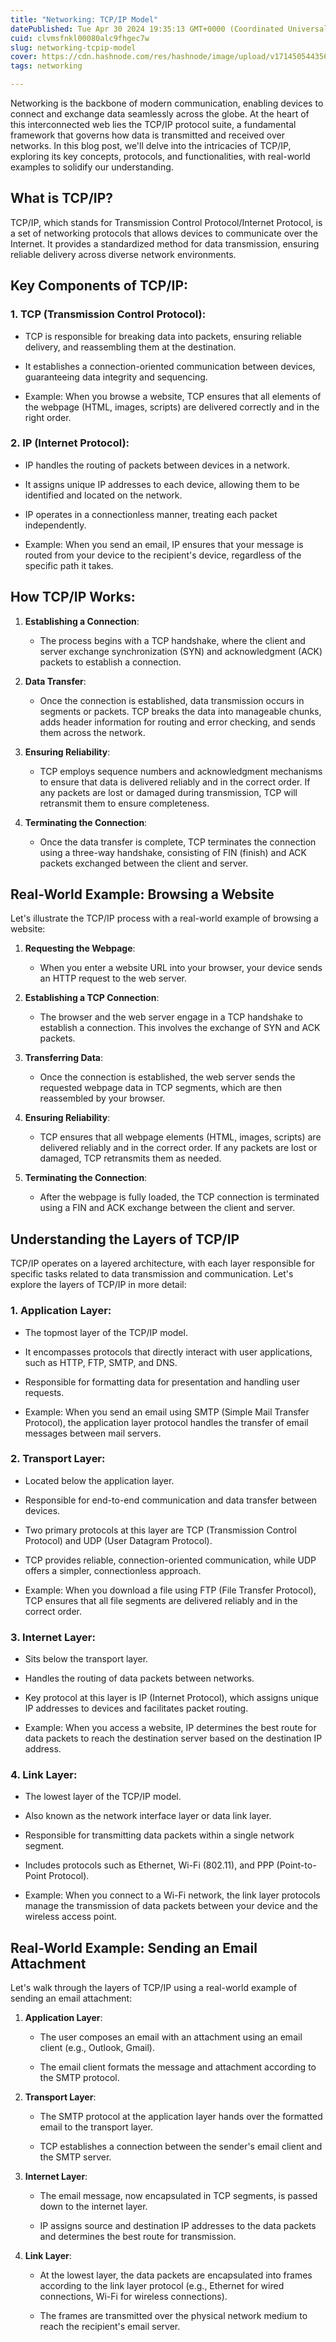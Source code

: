 ```yaml
---
title: "Networking: TCP/IP Model"
datePublished: Tue Apr 30 2024 19:35:13 GMT+0000 (Coordinated Universal Time)
cuid: clvmsfnkl00080alc9fhgec7w
slug: networking-tcpip-model
cover: https://cdn.hashnode.com/res/hashnode/image/upload/v1714505443565/e2deced5-7c30-4a9f-af5e-48d0058a1ffb.jpeg
tags: networking

---
```


Networking is the backbone of modern communication, enabling devices to connect and exchange data seamlessly across the globe. At the heart of this interconnected web lies the TCP/IP protocol suite, a fundamental framework that governs how data is transmitted and received over networks. In this blog post, we'll delve into the intricacies of TCP/IP, exploring its key concepts, protocols, and functionalities, with real-world examples to solidify our understanding.

## **What is TCP/IP?**

TCP/IP, which stands for Transmission Control Protocol/Internet Protocol, is a set of networking protocols that allows devices to communicate over the Internet. It provides a standardized method for data transmission, ensuring reliable delivery across diverse network environments.

## **Key Components of TCP/IP:**

### **1\. TCP (Transmission Control Protocol):**

* TCP is responsible for breaking data into packets, ensuring reliable delivery, and reassembling them at the destination.
    
* It establishes a connection-oriented communication between devices, guaranteeing data integrity and sequencing.
    
* Example: When you browse a website, TCP ensures that all elements of the webpage (HTML, images, scripts) are delivered correctly and in the right order.
    

### **2\. IP (Internet Protocol):**

* IP handles the routing of packets between devices in a network.
    
* It assigns unique IP addresses to each device, allowing them to be identified and located on the network.
    
* IP operates in a connectionless manner, treating each packet independently.
    
* Example: When you send an email, IP ensures that your message is routed from your device to the recipient's device, regardless of the specific path it takes.
    

## **How TCP/IP Works:**

1. **Establishing a Connection**:
    
    * The process begins with a TCP handshake, where the client and server exchange synchronization (SYN) and acknowledgment (ACK) packets to establish a connection.
        
2. **Data Transfer**:
    
    * Once the connection is established, data transmission occurs in segments or packets. TCP breaks the data into manageable chunks, adds header information for routing and error checking, and sends them across the network.
        
3. **Ensuring Reliability**:
    
    * TCP employs sequence numbers and acknowledgment mechanisms to ensure that data is delivered reliably and in the correct order. If any packets are lost or damaged during transmission, TCP will retransmit them to ensure completeness.
        
4. **Terminating the Connection**:
    
    * Once the data transfer is complete, TCP terminates the connection using a three-way handshake, consisting of FIN (finish) and ACK packets exchanged between the client and server.
        

## **Real-World Example: Browsing a Website**

Let's illustrate the TCP/IP process with a real-world example of browsing a website:

1. **Requesting the Webpage**:
    
    * When you enter a website URL into your browser, your device sends an HTTP request to the web server.
        
2. **Establishing a TCP Connection**:
    
    * The browser and the web server engage in a TCP handshake to establish a connection. This involves the exchange of SYN and ACK packets.
        
3. **Transferring Data**:
    
    * Once the connection is established, the web server sends the requested webpage data in TCP segments, which are then reassembled by your browser.
        
4. **Ensuring Reliability**:
    
    * TCP ensures that all webpage elements (HTML, images, scripts) are delivered reliably and in the correct order. If any packets are lost or damaged, TCP retransmits them as needed.
        
5. **Terminating the Connection**:
    
    * After the webpage is fully loaded, the TCP connection is terminated using a FIN and ACK exchange between the client and server.
        

## **Understanding the Layers of TCP/IP**

TCP/IP operates on a layered architecture, with each layer responsible for specific tasks related to data transmission and communication. Let's explore the layers of TCP/IP in more detail:

### **1\. Application Layer:**

* The topmost layer of the TCP/IP model.
    
* It encompasses protocols that directly interact with user applications, such as HTTP, FTP, SMTP, and DNS.
    
* Responsible for formatting data for presentation and handling user requests.
    
* Example: When you send an email using SMTP (Simple Mail Transfer Protocol), the application layer protocol handles the transfer of email messages between mail servers.
    

### **2\. Transport Layer:**

* Located below the application layer.
    
* Responsible for end-to-end communication and data transfer between devices.
    
* Two primary protocols at this layer are TCP (Transmission Control Protocol) and UDP (User Datagram Protocol).
    
* TCP provides reliable, connection-oriented communication, while UDP offers a simpler, connectionless approach.
    
* Example: When you download a file using FTP (File Transfer Protocol), TCP ensures that all file segments are delivered reliably and in the correct order.
    

### **3\. Internet Layer:**

* Sits below the transport layer.
    
* Handles the routing of data packets between networks.
    
* Key protocol at this layer is IP (Internet Protocol), which assigns unique IP addresses to devices and facilitates packet routing.
    
* Example: When you access a website, IP determines the best route for data packets to reach the destination server based on the destination IP address.
    

### **4\. Link Layer:**

* The lowest layer of the TCP/IP model.
    
* Also known as the network interface layer or data link layer.
    
* Responsible for transmitting data packets within a single network segment.
    
* Includes protocols such as Ethernet, Wi-Fi (802.11), and PPP (Point-to-Point Protocol).
    
* Example: When you connect to a Wi-Fi network, the link layer protocols manage the transmission of data packets between your device and the wireless access point.
    

## **Real-World Example: Sending an Email Attachment**

Let's walk through the layers of TCP/IP using a real-world example of sending an email attachment:

1. **Application Layer**:
    
    * The user composes an email with an attachment using an email client (e.g., Outlook, Gmail).
        
    * The email client formats the message and attachment according to the SMTP protocol.
        
2. **Transport Layer**:
    
    * The SMTP protocol at the application layer hands over the formatted email to the transport layer.
        
    * TCP establishes a connection between the sender's email client and the SMTP server.
        
3. **Internet Layer**:
    
    * The email message, now encapsulated in TCP segments, is passed down to the internet layer.
        
    * IP assigns source and destination IP addresses to the data packets and determines the best route for transmission.
        
4. **Link Layer**:
    
    * At the lowest layer, the data packets are encapsulated into frames according to the link layer protocol (e.g., Ethernet for wired connections, Wi-Fi for wireless connections).
        
    * The frames are transmitted over the physical network medium to reach the recipient's email server.